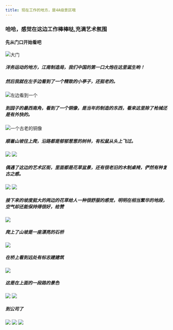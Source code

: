```yaml
---
title: 现在工作的地方，是4A级景区哦
---
```

### 哈哈，感觉在这边工作棒棒哒,充满艺术氛围
#### 先从门口开始看吧
![大门][image-1]
<!-- more -->

##### 洋务运动的地方，江南制造局，我们中国的第一口大炮在这里诞生哟！

##### 然后我就在左手边看到了一个精致的小亭子，还挺老的。
![左边看到一个][image-2]

##### 到园子的最西南角，看到了一个铜像，是当年的制造的东西，看来这里除了枪械还是有外快的。
![一个古老的铜像][image-3]

##### 顺着山坡往上爬，沿路都是郁郁葱葱的树林，有松鼠从头上飞过。
![][image-4]
![][image-5]

##### 偶遇了这边的艺术区街，里面都是花草盆景，还有很老旧的木制桌椅，俨然有种复古之感。
![][image-6]
![][image-7]

##### 接下来的坡度挺大的两边的花草给人一种很舒服的感觉，明明在相当繁华的地段，空气却还能保持得很好，给赞
![][image-8]

##### 爬上了山坡是一座漂亮的石桥


![][image-9]

##### 在桥上看到远处有标志建建筑
![][image-10]

##### 这是在上面的一段路的景色

![][image-13]
![][image-14]


##### 到公司了
![][image-15]
![][image-16]
![][image-17]


[image-1]: http://7xt003.com2.z0.glb.clouddn.com/IMG_0441.jpg

[image-2]: http://7xt003.com2.z0.glb.clouddn.com/eaf81a4c510fd9f9d66c26c2222dd42a2834a425.jpg

[image-3]: http://7xt003.com2.z0.glb.clouddn.com/IMG_0442.jpg

[image-4]: http://7xt003.com2.z0.glb.clouddn.com/IMG_0431.jpg

[image-5]: http://7xt003.com2.z0.glb.clouddn.com/IMG_0433.jpg

[image-6]: http://7xt003.com2.z0.glb.clouddn.com/IMG_0435.jpg

[image-7]: http://7xt003.com2.z0.glb.clouddn.com/9e3df8dcd100baa1b65830104010b912c8fc2e20.jpg

[image-8]: http://7xt003.com2.z0.glb.clouddn.com/IMG_0429.jpg

[image-9]: http://7xt003.com2.z0.glb.clouddn.com/9e3df8dcd100baa1b65830104010b912c8fc2e20.jpg

[image-13]: http://7xt003.com2.z0.glb.clouddn.com/IMG_0422.jpg

[image-14]: http://7xt003.com2.z0.glb.clouddn.com/IMG_0421.jpg


[image-10]: http://7xt003.com2.z0.glb.clouddn.com/IMG_0429.jpg

[image-15]: http://7xt003.com2.z0.glb.clouddn.com/IMG_0419.jpg

[image-16]: http://7xt003.com2.z0.glb.clouddn.com/IMG_0424.jpg

[image-17]: http://7xt003.com2.z0.glb.clouddn.com/6f061d950a7b0208a17a4b4a65d9f2d3562cc8ee.jpg


